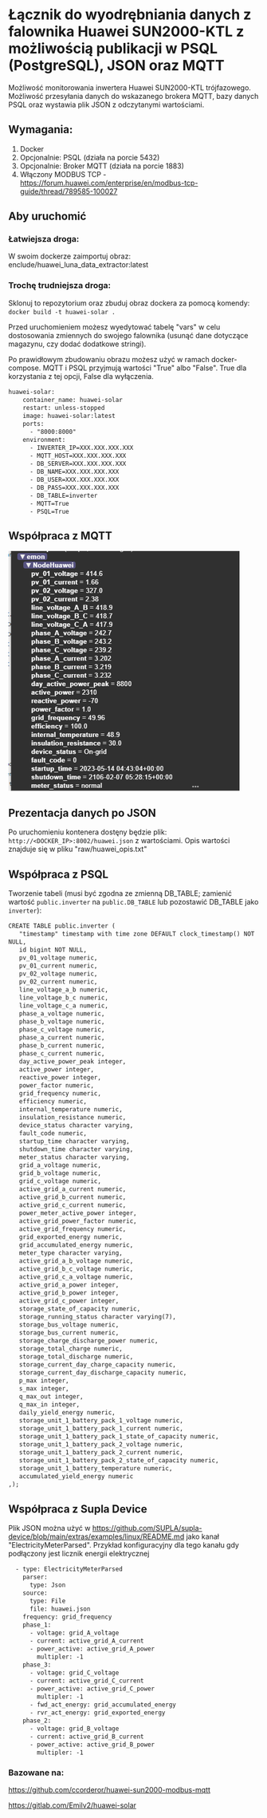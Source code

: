 # Łącznik do wyodrębniania danych z falownika Huawei SUN2000-KTL z możliwością publikacji w PSQL (PostgreSQL), JSON oraz MQTT

Możliwość monitorowania inwertera Huawei SUN2000-KTL trójfazowego. Możliwość przesyłania danych do wskazanego brokera MQTT, bazy danych PSQL oraz wystawia plik JSON z odczytanymi wartościami. 

## Wymagania:
1. Docker
2. Opcjonalnie: PSQL (działa na porcie 5432)
3. Opcjonalnie: Broker MQTT (działa na porcie 1883)
4. Włączony MODBUS TCP - https://forum.huawei.com/enterprise/en/modbus-tcp-guide/thread/789585-100027

## Aby uruchomić

### Łatwiejsza droga:
W swoim dockerze zaimportuj obraz: enclude/huawei_luna_data_extractor:latest

### Trochę trudniejsza droga:

Sklonuj to repozytorium oraz zbuduj obraz dockera za pomocą komendy:
`docker build -t huawei-solar .` 

Przed uruchomieniem możesz wyedytować tabelę "vars" w celu dostosowania zmiennych do swojego falownika (usunąć dane dotyczące magazynu, czy dodać dodatkowe stringi).

Po prawidłowym zbudowaniu obrazu możesz użyć w ramach docker-compose. MQTT i PSQL przyjmują wartości "True" albo "False". True dla korzystania z tej opcji, False dla wyłączenia. 
```
huawei-solar:
    container_name: huawei-solar
    restart: unless-stopped
    image: huawei-solar:latest
    ports:
      - "8000:8000"
    environment:
      - INVERTER_IP=XXX.XXX.XXX.XXX
      - MQTT_HOST=XXX.XXX.XXX.XXX
      - DB_SERVER=XXX.XXX.XXX.XXX
      - DB_NAME=XXX.XXX.XXX.XXX
      - DB_USER=XXX.XXX.XXX.XXX
      - DB_PASS=XXX.XXX.XXX.XXX
      - DB_TABLE=inverter
      - MQTT=True
      - PSQL=True
```
 
 ## Współpraca z MQTT
![Zrzut ekranu z MQTT Explorera](https://raw.githubusercontent.com/enclude/huawei_luna_data_extractor/main/images/mqtt.png)
 
 ## Prezentacja danych po JSON
 Po uruchomieniu kontenera dostęny będzie plik: `http://<DOCKER_IP>:8002/huawei.json` z wartościami. Opis wartości znajduje się w pliku "raw/huawei_opis.txt"
 
 ## Współpraca z PSQL
 Tworzenie tabeli (musi być zgodna ze zmienną DB_TABLE; zamienić wartość `public.inverter` na `public.DB_TABLE` lub pozostawić DB_TABLE jako `inverter`):
 ```
 CREATE TABLE public.inverter (
    "timestamp" timestamp with time zone DEFAULT clock_timestamp() NOT NULL,
    id bigint NOT NULL,
    pv_01_voltage numeric,
    pv_01_current numeric,
    pv_02_voltage numeric,
    pv_02_current numeric,
    line_voltage_a_b numeric,
    line_voltage_b_c numeric,
    line_voltage_c_a numeric,
    phase_a_voltage numeric,
    phase_b_voltage numeric,
    phase_c_voltage numeric,
    phase_a_current numeric,
    phase_b_current numeric,
    phase_c_current numeric,
    day_active_power_peak integer,
    active_power integer,
    reactive_power integer,
    power_factor numeric,
    grid_frequency numeric,
    efficiency numeric,
    internal_temperature numeric,
    insulation_resistance numeric,
    device_status character varying,
    fault_code numeric,
    startup_time character varying,
    shutdown_time character varying,
    meter_status character varying,
    grid_a_voltage numeric,
    grid_b_voltage numeric,
    grid_c_voltage numeric,
    active_grid_a_current numeric,
    active_grid_b_current numeric,
    active_grid_c_current numeric,
    power_meter_active_power integer,
    active_grid_power_factor numeric,
    active_grid_frequency numeric,
    grid_exported_energy numeric,
    grid_accumulated_energy numeric,
    meter_type character varying,
    active_grid_a_b_voltage numeric,
    active_grid_b_c_voltage numeric,
    active_grid_c_a_voltage numeric,
    active_grid_a_power integer,
    active_grid_b_power integer,
    active_grid_c_power integer,
    storage_state_of_capacity numeric,
    storage_running_status character varying(7),
    storage_bus_voltage numeric,
    storage_bus_current numeric,
    storage_charge_discharge_power numeric,
    storage_total_charge numeric,
    storage_total_discharge numeric,
    storage_current_day_charge_capacity numeric,
    storage_current_day_discharge_capacity numeric,
    p_max integer,
    s_max integer,
    q_max_out integer,
    q_max_in integer,
    daily_yield_energy numeric,
    storage_unit_1_battery_pack_1_voltage numeric,
    storage_unit_1_battery_pack_1_current numeric,
    storage_unit_1_battery_pack_1_state_of_capacity numeric,
    storage_unit_1_battery_pack_2_voltage numeric,
    storage_unit_1_battery_pack_2_current numeric,
    storage_unit_1_battery_pack_2_state_of_capacity numeric,
    storage_unit_1_battery_temperature numeric,
	accumulated_yield_energy numeric
,);
```

## Współpraca z Supla Device
Plik JSON można użyć w https://github.com/SUPLA/supla-device/blob/main/extras/examples/linux/README.md jako kanał "ElectricityMeterParsed". 
Przykład konfiguracyjny dla tego kanału gdy podłączony jest licznik energii elektrycznej
```
  - type: ElectricityMeterParsed
    parser:
      type: Json
    source:
      type: File
      file: huawei.json
    frequency: grid_frequency
    phase_1:
      - voltage: grid_A_voltage
      - current: active_grid_A_current
      - power_active: active_grid_A_power
        multipler: -1
    phase_3:
      - voltage: grid_C_voltage
      - current: active_grid_C_current
      - power_active: active_grid_C_power
        multipler: -1
      - fwd_act_energy: grid_accumulated_energy
      - rvr_act_energy: grid_exported_energy
    phase_2:
      - voltage: grid_B_voltage
      - current: active_grid_B_current
      - power_active: active_grid_B_power
        multipler: -1

```

### Bazowane na:
https://github.com/ccorderor/huawei-sun2000-modbus-mqtt

https://gitlab.com/Emilv2/huawei-solar
